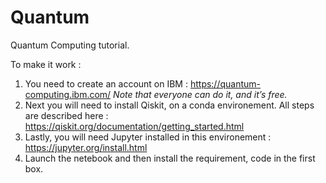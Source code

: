 # Quantum

Quantum Computing tutorial.

To make it work : 
1.	You need to create an account on IBM : https://quantum-computing.ibm.com/
*Note that everyone can do it, and it’s free.*
2.	Next you will need to install Qiskit, on a conda environement. All steps are described here : https://qiskit.org/documentation/getting_started.html
3.	Lastly, you will need Jupyter installed in this environement : https://jupyter.org/install.html
4. Launch the netebook and then install the requirement, code in the first box.
